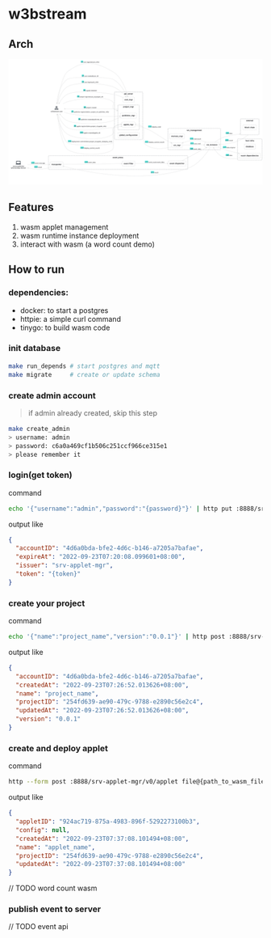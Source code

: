 # w3bstream

## Arch

![w3bstream](__doc__/modules_and_dataflow.png)

## Features

1. wasm applet management
2. wasm runtime instance deployment
3. interact with wasm (a word count demo)

## How to run

### dependencies:

- docker: to start a postgres
- httpie: a simple curl command
- tinygo: to build wasm code

### init database

```sh
make run_depends # start postgres and mqtt
make migrate     # create or update schema
```

### create admin account

> if admin already created, skip this step

```sh
make create_admin
> username: admin
> password: c6a0a469cf1b506c251ccf966ce315e1
> please remember it
```

### login(get token)

command

```sh
echo '{"username":"admin","password":"{password}"}' | http put :8888/srv-applet-mgr/v0/login 
```

output like

```json
{
  "accountID": "4d6a0bda-bfe2-4d6c-b146-a7205a7bafae",
  "expireAt": "2022-09-23T07:20:08.099601+08:00",
  "issuer": "srv-applet-mgr",
  "token": "{token}"
}
```

### create your project

command

```sh
echo '{"name":"project_name","version":"0.0.1"}' | http post :8888/srv-applet-mgr/v0/project -A bearer -a {token}
```

output like

```json
{
  "accountID": "4d6a0bda-bfe2-4d6c-b146-a7205a7bafae",
  "createdAt": "2022-09-23T07:26:52.013626+08:00",
  "name": "project_name",
  "projectID": "254fd639-ae90-479c-9788-e2890c56e2c4",
  "updatedAt": "2022-09-23T07:26:52.013626+08:00",
  "version": "0.0.1"
}
```

### create and deploy applet

command

```sh
http --form post :8888/srv-applet-mgr/v0/applet file@{path_to_wasm_file} info='{"projectID":"254fd639-ae90-479c-9788-e2890c56e2c4","appletName":"applet_name"}' -A bearer -a {token}
```

output like

```json
{
  "appletID": "924ac719-875a-4983-896f-5292273100b3",
  "config": null,
  "createdAt": "2022-09-23T07:37:08.101494+08:00",
  "name": "applet_name",
  "projectID": "254fd639-ae90-479c-9788-e2890c56e2c4",
  "updatedAt": "2022-09-23T07:37:08.101494+08:00"
}
```

// TODO word count wasm

### publish event to server

// TODO event api
